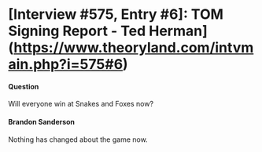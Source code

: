 # [Interview #575, Entry #6]: TOM Signing Report - Ted Herman](https://www.theoryland.com/intvmain.php?i=575#6)

#### Question

Will everyone win at Snakes and Foxes now?

#### Brandon Sanderson

Nothing has changed about the game now.

